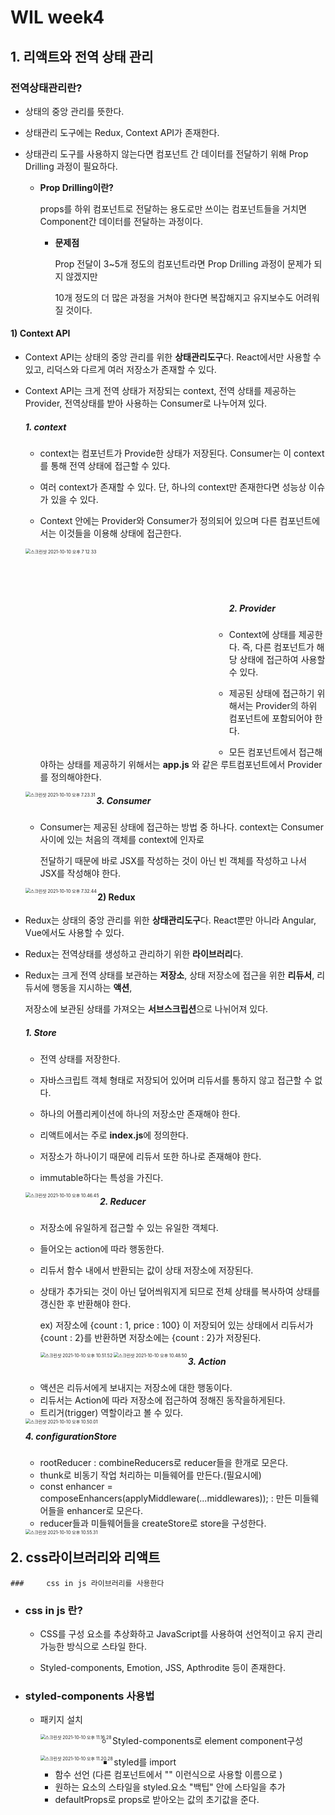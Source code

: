 # WIL week4

## 1. 리액트와 전역 상태 관리

### 전역상태관리란?

- 상태의 중앙 관리를 뜻한다. 

- 상태관리 도구에는 Redux, Context API가 존재한다.

- 상태관리 도구를 사용하지 않는다면 컴포넌트 간 데이터를 전달하기 위해 Prop Drilling 과정이 필요하다.

  * <b>Prop Drilling이란?</b>

    props를 하위 컴포넌트로 전달하는 용도로만 쓰이는 컴포넌트들을 거치면 Component간 데이터를 전달하는 과정이다.

    - <b>문제점</b>

      Prop 전달이 3~5개 정도의 컴포넌트라면 Prop Drilling 과정이 문제가 되지 않겠지만

      10개 정도의 더 많은 과정을 거쳐야 한다면 복잡해지고 유지보수도 어려워 질 것이다.

#### 	1) Context API

- Context API는 상태의 중앙 관리를 위한 <b>상태관리도구</b>다. React에서만 사용할 수 있고, 리덕스와 다르게 여러 저장소가 존재할 수 있다.

- Context API는 크게 전역 상태가 저장되는 context, 전역 상태를 제공하는 Provider, 전역상태를 받아 사용하는 Consumer로 나누어져 있다.

  

  ##### 1. context

   - context는 컴포넌트가 Provide한 상태가 저장된다. Consumer는 이 context를 통해 전역 상태에 접근할 수 있다.

   - 여러 context가 존재할 수 있다. 단, 하나의 context만 존재한다면 성능상 이슈가 있을 수 있다.

   - Context 안에는 Provider와 Consumer가 정의되어 있으며 다른 컴포넌트에서는 이것들을 이용해 상태에 접근한다.
     
	<img width="649" alt="스크린샷 2021-10-10 오후 7 12 33" src="https://user-images.githubusercontent.com/51510602/136701234-5dc0479c-108d-43f2-be40-96a6827c810a.png" style="zoom:50%;" align = "left">  <br/><br/><br/><br/>


  ##### 2. Provider

  - Context에 상태를 제공한다. 즉, 다른 컴포넌트가 해당 상태에 접근하여 사용할 수 있다.

  - 제공된 상태에 접근하기 위해서는 Provider의 하위 컴포넌트에 포함되어야 한다.

  - 모든 컴포넌트에서 접근해야하는 상태를 제공하기 위해서는 <b>app.js</b> 와 같은 루트컴포넌트에서 Provider를 정의해야한다.

    

  <img src="./img/스크린샷 2021-10-10 오후 7.23.31.png" alt="스크린샷 2021-10-10 오후 7.23.31" style="zoom:50%;" align = "left"/>

  

  ##### 3. Consumer

  - Consumer는 제공된 상태에 접근하는 방법 중 하나다. context는 Consumer 사이에 있는 처음의 객체를 context에 인자로

    전달하기 때문에 바로 JSX를 작성하는 것이 아닌 빈 객체를 작성하고 나서 JSX를 작성해야 한다.

  

  <img src="./img/스크린샷 2021-10-10 오후 7.32.44.png" alt="스크린샷 2021-10-10 오후 7.32.44" style="zoom:50%;" align = "left"/>



#### 2) Redux

- Redux는 상태의 중앙 관리를 위한 <b>상태관리도구</b>다. React뿐만 아니라 Angular, Vue에서도 사용할 수 있다.

- Redux는 전역상태를 생성하고 관리하기 위한 <b>라이브러리</b>다.

- Redux는 크게 전역 상태를 보관하는 <b>저장소</b>, 상태 저장소에 접근을 위한 <b>리듀서</b>, 리듀서에 행동을 지시하는 <b>액션</b>,

  저장소에 보관된 상태를 가져오는 <b>서브스크립션</b>으로 나뉘어져 있다.

  

  ##### 1. Store

  - 전역 상태를 저장한다.

  - 자바스크립트 객체 형태로 저장되어 있어며 리듀서를 통하지 않고 접근할 수 없다.

  - 하나의 어플리케이션에 하나의 저장소만 존재해야 한다.

  - 리액트에서는 주로 <b>index.js</b>에 정의한다.

  - 저장소가 하나이기 때문에 리듀서 또한 하나로 존재해야 한다.

  - immutable하다는 특성을 가진다.

    

  <img src="./img/스크린샷 2021-10-10 오후 10.46.45.png" alt="스크린샷 2021-10-10 오후 10.46.45" style="zoom:50%;" align = "left"/>

  

  ##### 2. Reducer

  - 저장소에 유일하게 접근할 수 있는 유일한 객체다.

  - 들어오는 action에 따라 행동한다.

  - 리듀서 함수 내에서 반환되는 값이 상태 저장소에 저장된다.

  - 상태가 추가되는 것이 아닌 덮어씌워지게 되므로 전체 상태를 복사하여 상태를 갱신한 후 반환해야 한다.

    ex) 저장소에 {count : 1, price : 100} 이 저장되어 있는 상태에서 리듀서가 {count : 2}를 반환하면 저장소에는 {count : 2}가 저장된다.

    

    <img src="./img/스크린샷 2021-10-10 오후 10.51.52.png" alt="스크린샷 2021-10-10 오후 10.51.52" style="zoom:50%;" align = "left"/>

  <img src="./img/스크린샷 2021-10-10 오후 10.48.50.png" alt="스크린샷 2021-10-10 오후 10.48.50" style="zoom:50%;" align = "left"/>

  

  ##### 3. Action

  - 액션은 리듀서에게 보내지는 저장소에 대한 행동이다.
  - 리듀서는 Action에 따라 저장소에 접근하여 정해진 동작을하게된다.
  - 트리거(trigger) 역할이라고 볼 수 있다.

  <img src="./img/스크린샷 2021-10-10 오후 10.50.01.png" alt="스크린샷 2021-10-10 오후 10.50.01" style="zoom:50%;" align = "left"/>

  

  ##### 4. configurationStore

  - rootReducer : combineReducers로 reducer들을 한개로 모은다.
  - thunk로 비동기 작업 처리하는 미들웨어를 만든다.(필요시에)
  - const enhancer = composeEnhancers(applyMiddleware(...middlewares));  : 만든 미들웨어들을 enhancer로 모은다.
  - reducer들과 미들웨어들을 createStore로 store을 구성한다.

  <img src="./img/스크린샷 2021-10-10 오후 10.55.31.png" alt="스크린샷 2021-10-10 오후 10.55.31" style="zoom:50%;" align = "left"/>

## 2. css라이브러리와 리액트

	### 	css in js 라이브러리를 사용한다

- ### css in js 란?

  - CSS를 구성 요소를 추상화하고 JavaScript를 사용하여 선언적이고 유지 관리 가능한 방식으로 스타일 한다.

  - Styled-components, Emotion, JSS, Apthrodite 등이 존재한다.

- ### styled-components 사용법

  - 패키지 설치

    <img src="./img/스크린샷 2021-10-10 오후 11.16.28.png" alt="스크린샷 2021-10-10 오후 11.16.28" style="zoom:50%;" align = "left"/>

  - Styled-components로 element component구성

    <img src="./img/스크린샷 2021-10-10 오후 11.20.28.png" alt="스크린샷 2021-10-10 오후 11.20.28" style="zoom:50%;" align = "left"/>

    - styled를 import
    - 함수 선언 (다른 컴포넌트에서 "<Text/>" 이런식으로 사용할 이름으로 )
    - 원하는 요소의 스타일을 styled.요소 "백팁" 안에 스타일을 추가
    - defaultProps로 props로 받아오는 값의 초기값을 준다.



